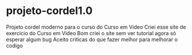 # projeto-cordel1.0
Projeto cordel moderno para o curso do Curso em Video
Criei esse site de exercicio do Curso em Video 
Bom criei o site sem ver tutorial agora só esperar algum bug
Aceito criticas do que fazer melhor para melhorar o codigo 
